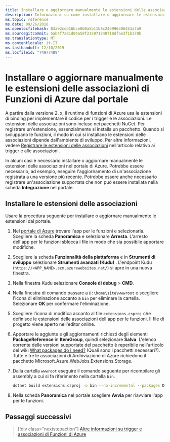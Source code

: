 ```yaml
---
title: Installare o aggiornare manualmente le estensioni delle associazioni di Funzioni di Azure
description: Informazioni su come installare o aggiornare le estensioni di associazione di Funzioni di Azure per le app per le funzioni distribuite.
ms.topic: reference
ms.date: 09/26/2018
ms.openlocfilehash: 83ae2cdd16bce0b0a5b11b8c24e996306453a7a9
ms.sourcegitcommit: 5ab4f7a81d04a58f235071240718dfae3f1b370b
ms.translationtype: MT
ms.contentlocale: it-IT
ms.lasthandoff: 12/10/2019
ms.locfileid: "74977489"
---
```

# <a name="manually-install-or-update-azure-functions-binding-extensions-from-the-portal"></a>Installare o aggiornare manualmente le estensioni delle associazioni di Funzioni di Azure dal portale

A partire dalla versione 2. x, il runtime di funzioni di Azure usa le estensioni di binding per implementare il codice per i trigger e le associazioni. Le estensioni delle associazioni sono incluse nei pacchetti NuGet. Per registrare un'estensione, essenzialmente si installa un pacchetto. Quando si sviluppano le funzioni, il modo in cui si installano le estensioni delle associazioni dipende dall'ambiente di sviluppo. Per altre informazioni, vedere [Registrare le estensioni delle associazioni](./functions-bindings-register.md) nell'articolo relativo ai trigger e alle associazioni.

In alcuni casi è necessario installare o aggiornare manualmente le estensioni delle associazioni nel portale di Azure. Potrebbe essere necessario, ad esempio, eseguire l'aggiornamento di un'associazione registrata a una versione più recente. Potrebbe essere anche necessario registrare un'associazione supportata che non può essere installata nella scheda **Integrazione** nel portale.

## <a name="install-a-binding-extension"></a>Installare le estensioni delle associazioni

Usare la procedura seguente per installare o aggiornare manualmente le estensioni dal portale.

1. Nel [portale di Azure](https://portal.azure.com) trovare l'app per le funzioni e selezionarla. Scegliere la scheda **Panoramica** e selezionare **Arresta**.  L'arresto dell'app per le funzioni sblocca i file in modo che sia possibile apportare modifiche.

1. Scegliere la scheda **Funzionalità della piattaforma** e in **Strumenti di sviluppo** selezionare **Strumenti avanzati (Kudu)** . L'endpoint Kudu (`https://<APP_NAME>.scm.azurewebsites.net/`) si apre in una nuova finestra.

1. Nella finestra Kudu selezionare **Console di debug** > **CMD**.  

1. Nella finestra di comando passare a `D:\home\site\wwwroot` e scegliere l'icona di eliminazione accanto a `bin` per eliminare la cartella. Selezionare **OK** per confermare l'eliminazione.

1. Scegliere l'icona di modifica accanto al file `extensions.csproj` che definisce le estensioni delle associazioni dell'app per le funzioni. Il file di progetto viene aperto nell'editor online.

1. Apportare le aggiunte e gli aggiornamenti richiesti degli elementi **PackageReference** in **ItemGroup**, quindi selezionare **Salva**. L'elenco corrente delle versioni supportate del pacchetto è reperibile nell'articolo del wiki [What packages do I need?](https://github.com/Azure/azure-functions-host/wiki/Updating-your-function-app-extensions#what-nuget-packages-do-i-need) (Quali sono i pacchetti necessari?). Tutte e tre le associazioni di Archiviazione di Azure richiedono il pacchetto Microsoft.Azure.WebJobs.Extensions.Storage.

1. Dalla cartella `wwwroot` eseguire il comando seguente per ricompilare gli assembly a cui si fa riferimento nella cartella `bin`.

    ```cmd
    dotnet build extensions.csproj -o bin --no-incremental --packages D:\home\.nuget
    ```

1. Nella scheda **Panoramica** nel portale scegliere **Avvia** per riavviare l'app per le funzioni.

## <a name="next-steps"></a>Passaggi successivi

> [!div class="nextstepaction"]
> [Altre informazioni su trigger e associazioni di Funzioni di Azure](functions-triggers-bindings.md)
